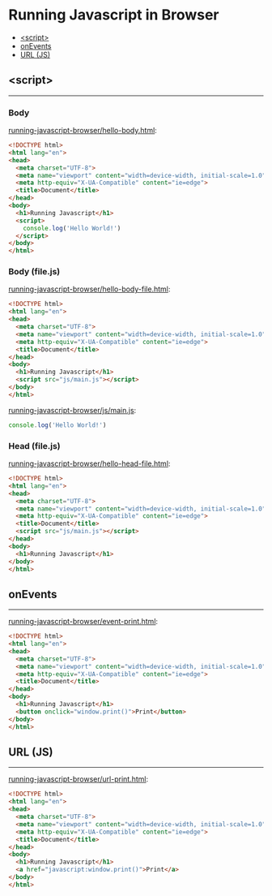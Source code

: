 # Running Javascript in Browser

* [&lt;script>](#script)
* [onEvents](#onevents)
* [URL (JS)](#url-js)

## &lt;script>
---

### Body

[running-javascript-browser/hello-body.html](running-javascript-browser/hello-body.html):
```html
<!DOCTYPE html>
<html lang="en">
<head>
  <meta charset="UTF-8">
  <meta name="viewport" content="width=device-width, initial-scale=1.0">
  <meta http-equiv="X-UA-Compatible" content="ie=edge">
  <title>Document</title>
</head>
<body>
  <h1>Running Javascript</h1>
  <script>
    console.log('Hello World!')
  </script>
</body>
</html>
```

### Body (file.js)

[running-javascript-browser/hello-body-file.html](running-javascript-browser/hello-body-file.html):
```html
<!DOCTYPE html>
<html lang="en">
<head>
  <meta charset="UTF-8">
  <meta name="viewport" content="width=device-width, initial-scale=1.0">
  <meta http-equiv="X-UA-Compatible" content="ie=edge">
  <title>Document</title>
</head>
<body>
  <h1>Running Javascript</h1>
  <script src="js/main.js"></script>
</body>
</html>
```

[running-javascript-browser/js/main.js](running-javascript-browser/js/main.js):
```js
console.log('Hello World!')
```

### Head (file.js)

[running-javascript-browser/hello-head-file.html](running-javascript-browser/hello-head-file.html):
```html
<!DOCTYPE html>
<html lang="en">
<head>
  <meta charset="UTF-8">
  <meta name="viewport" content="width=device-width, initial-scale=1.0">
  <meta http-equiv="X-UA-Compatible" content="ie=edge">
  <title>Document</title>
  <script src="js/main.js"></script>
</head>
<body>
  <h1>Running Javascript</h1>
</body>
</html>
```

## onEvents
---

[running-javascript-browser/event-print.html](running-javascript-browser/event-print.html):
```html
<!DOCTYPE html>
<html lang="en">
<head>
  <meta charset="UTF-8">
  <meta name="viewport" content="width=device-width, initial-scale=1.0">
  <meta http-equiv="X-UA-Compatible" content="ie=edge">
  <title>Document</title>
</head>
<body>
  <h1>Running Javascript</h1>
  <button onclick="window.print()">Print</button>
</body>
</html>
```

## URL (JS)
---

[running-javascript-browser/url-print.html](running-javascript-browser/url-print.html):
```html
<!DOCTYPE html>
<html lang="en">
<head>
  <meta charset="UTF-8">
  <meta name="viewport" content="width=device-width, initial-scale=1.0">
  <meta http-equiv="X-UA-Compatible" content="ie=edge">
  <title>Document</title>
</head>
<body>
  <h1>Running Javascript</h1>
  <a href="javascript:window.print()">Print</a>
</body>
</html>
```